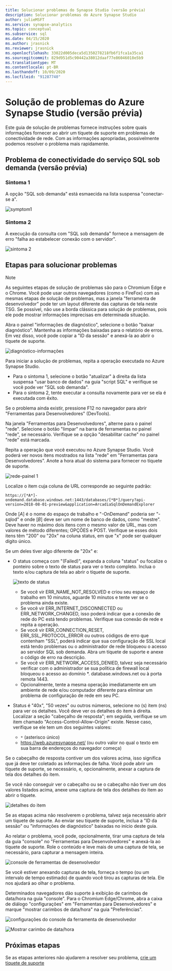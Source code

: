 ```yaml
---
title: Solucionar problemas do Synapse Studio (versão prévia)
description: Solucionar problemas do Azure Synapse Studio
author: julieMSFT
ms.service: synapse-analytics
ms.topic: conceptual
ms.subservice: sql
ms.date: 04/15/2020
ms.author: jrasnick
ms.reviewer: jrasnick
ms.openlocfilehash: 33022d005deca5d1350278218fb6f1fca1a35ca1
ms.sourcegitcommit: 829d951d5c90442a38012daaf77e86046018e5b9
ms.translationtype: MT
ms.contentlocale: pt-BR
ms.lasthandoff: 10/09/2020
ms.locfileid: "91287740"
---
```

# <a name="azure-synapse-studio-preview-troubleshooting"></a>Solução de problemas do Azure Synapse Studio (versão prévia)

Este guia de solução de problemas fornece instruções sobre quais informações fornecer ao abrir um tíquete de suporte em problemas de conectividade de rede. Com as informações apropriadas, possivelmente podemos resolver o problema mais rapidamente.

## <a name="sql-on-demand-preview-service-connectivity-issue"></a>Problema de conectividade do serviço SQL sob demanda (versão prévia)

### <a name="symptom-1"></a>Sintoma 1

A opção "SQL sob demanda" está esmaecida na lista suspensa "conectar-se a".

![symptom1](media/troubleshooting-synapse-studio/symptom1v2.png)

### <a name="symptom-2"></a>Sintoma 2

A execução da consulta com "SQL sob demanda" fornece a mensagem de erro "falha ao estabelecer conexão com o servidor".

![sintoma 2](media/troubleshooting-synapse-studio/symptom2.png)
 

## <a name="troubleshooting-steps"></a>Etapas para solucionar problemas

> [!NOTE] 
>    As seguintes etapas de solução de problemas são para o Chromium Edge e o Chrome. Você pode usar outros navegadores (como o FireFox) com as mesmas etapas de solução de problemas, mas a janela "ferramenta de desenvolvedor" pode ter um layout diferente das capturas de tela neste TSG. Se possível, não use a borda clássica para solução de problemas, pois ele pode mostrar informações imprecisas em determinada situação.

Abra o painel "informações de diagnóstico", selecione o botão "baixar diagnóstico". Mantenha as informações baixadas para o relatório de erros. Em vez disso, você pode copiar a "ID da sessão" e anexá-la ao abrir o tíquete de suporte.

![diagnóstico-informações](media/troubleshooting-synapse-studio/diagnostic-info-download.png)

Para iniciar a solução de problemas, repita a operação executada no Azure Synapse Studio.

- Para o sintoma 1, selecione o botão "atualizar" à direita da lista suspensa "usar banco de dados" na guia "script SQL" e verifique se você pode ver "SQL sob demanda".
- Para o sintoma 2, tente executar a consulta novamente para ver se ela é executada com êxito.

Se o problema ainda existir, pressione F12 no navegador para abrir "Ferramentas para Desenvolvedores" (DevTools).

Na janela "Ferramentas para Desenvolvedores", alterne para o painel "rede". Selecione o botão "limpar" na barra de ferramentas no painel "rede", se necessário.
Verifique se a opção "desabilitar cache" no painel "rede" está marcada.

Repita a operação que você executou no Azure Synapse Studio. Você poderá ver novos itens mostrados na lista "rede" em "Ferramentas para Desenvolvedores". Anote a hora atual do sistema para fornecer no tíquete de suporte.

![rede-painel 1](media/troubleshooting-synapse-studio/network-panel.png)

Localize o item cuja coluna de URL corresponde ao seguinte padrão:

`https://[*A*]-ondemand.database.windows.net:1443/databases/[*B*]/query?api-version=2018-08-01-preview&application=ArcadiaSqlOnDemandExplorer`

Onde [*A*] é o nome do espaço de trabalho e "-OnDemand" poderia ser "-sqlod" e onde [*B*] deve ser um nome de banco de dados, como "mestre". Deve haver no máximo dois itens com o mesmo valor de URL, mas com valores de método diferentes; OPÇÕES e POST. Verifique se esses dois itens têm "200" ou "20x" na coluna status, em que "x" pode ser qualquer dígito único.

Se um deles tiver algo diferente de "20x" e:

- O status começa com "(Failed)", expanda a coluna "status" ou focalize o ponteiro sobre o texto de status para ver o texto completo. Inclua o texto e/ou captura de tela ao abrir o tíquete de suporte.

    ![texto de status](media/troubleshooting-synapse-studio/status-text.png)

    - Se você vir ERR_NAME_NOT_RESOLVED e criou seu espaço de trabalho em 10 minutos, aguarde 10 minutos e tente ver se o problema ainda existe.
    - Se você vir ERR_INTERNET_DISCONNECTED ou ERR_NETWORK_CHANGED, isso poderá indicar que a conexão de rede do PC está tendo problemas. Verifique sua conexão de rede e repita a operação.
    - Se você vir ERR_CONNECTION_RESET, ERR_SSL_PROTOCOL_ERROR ou outros códigos de erro que contenham "SSL", poderá indicar que sua configuração de SSL local está tendo problemas ou o administrador de rede bloqueou o acesso ao servidor SQL sob demanda. Abra um tíquete de suporte e anexe o código de erro na descrição.
    - Se você vir ERR_NETWORK_ACCESS_DENIED, talvez seja necessário verificar com o administrador se sua política de firewall local bloqueou o acesso ao domínio *. database.windows.net ou à porta remota 1443.
    - Opcionalmente, tente a mesma operação imediatamente em um ambiente de rede e/ou computador diferente para eliminar um problema de configuração de rede em seu PC.

- Status é "40x", "50 vezes" ou outros números, selecione no (s) item (ns) para ver os detalhes. Você deve ver os detalhes do item à direita. Localizar a seção "cabeçalho de resposta"; em seguida, verifique se um item chamado "Access-Control-Allow-Origin" existe. Nesse caso, verifique se ele tem um dos seguintes valores:

    - `*` (asterisco único)
    - https://web.azuresynapse.net/ (ou outro valor no qual o texto em sua barra de endereços do navegador começa)

Se o cabeçalho de resposta contiver um dos valores acima, isso significa que já deve ter coletado as informações de falha. Você pode abrir um tíquete de suporte, se necessário, e, opcionalmente, anexar a captura de tela dos detalhes do item.

Se você não conseguir ver o cabeçalho ou se o cabeçalho não tiver um dos valores listados acima, anexe uma captura de tela dos detalhes do item ao abrir o tíquete.

 
![detalhes do item](media/troubleshooting-synapse-studio/item-details.png)
 
Se as etapas acima não resolverem o problema, talvez seja necessário abrir um tíquete de suporte. Ao enviar seu tíquete de suporte, inclua a "ID da sessão" ou "informações de diagnóstico" baixadas no início deste guia.

Ao relatar o problema, você pode, opcionalmente, tirar uma captura de tela da guia "console" no "Ferramentas para Desenvolvedores" e anexá-la ao tíquete de suporte. Role o conteúdo e leve mais de uma captura de tela, se necessário, para capturar a mensagem inteira.

![console de ferramentas de desenvolvedor](media/troubleshooting-synapse-studio/developer-tool-console.png)

Se você estiver anexando capturas de tela, forneça o tempo (ou um intervalo de tempo estimado) de quando você tirou as capturas de tela. Ele nos ajudará ao olhar o problema.

Determinados navegadores dão suporte à exibição de carimbos de data/hora na guia "console". Para o Chromium Edge/Chrome, abra a caixa de diálogo "configurações" em "Ferramentas para Desenvolvedores" e marque "mostrar carimbos de data/hora" na guia "Preferências".

![configurações do console da ferramenta de desenvolvedor](media/troubleshooting-synapse-studio/developer-tool-console-settings.png)

![Mostrar carimbo de data/hora](media/troubleshooting-synapse-studio/show-time-stamp.png)

## <a name="next-steps"></a>Próximas etapas
Se as etapas anteriores não ajudarem a resolver seu problema, [crie um tíquete de suporte](../../sql-data-warehouse/sql-data-warehouse-get-started-create-support-ticket.md?toc=/azure/synapse-analytics/toc.json&bc=/azure/synapse-analytics/breadcrumb/toc.json)
